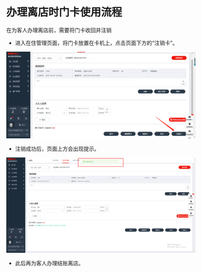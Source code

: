 # 办理离店时门卡使用流程

在为客人办理离店前，需要将门卡收回并注销

* 进入在住管理页面，将门卡放置在卡机上，点击页面下方的“注销卡”。

![](../../.gitbook/assets/image%20%28855%29.png)

* 注销成功后，页面上方会出现提示。

![](../../.gitbook/assets/image%20%28487%29.png)

* 此后再为客人办理结账离店。

